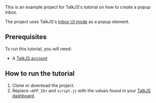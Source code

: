 This is an example project for TalkJS's tutorial on how to create a popup inbox.

The project uses TalkJS's [Inbox UI mode](https://talkjs.com/docs/Features/Chat_UI_Modes/The_Inbox/) as a popup element.

## Prerequisites

To run this tutorial, you will need:

- A [TalkJS account](https://talkjs.com/dashboard/login)

## How to run the tutorial

1. Clone or download the project.
2. Replace `<APP_ID>` and `script.js` with the values found in your [TalkJS dashboard](https://talkjs.com/dashboard/login).